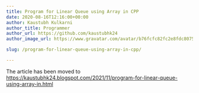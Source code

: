 ```yaml
---
title: Program for Linear Queue using Array in CPP
date: 2020-08-16T12:16:00+00:00
author: Kaustubh Kulkarni
author_title: Programmer
author_url: https://github.com/kaustubhk24
author_image_url: https://www.gravatar.com/avatar/b76fcfc82fc2e8fdc8075636f1735f61?s=200

slug: /program-for-linear-queue-using-array-in-cpp/

---
```

The article has been moved to
https://kaustubhk24.blogspot.com/2021/11/program-for-linear-queue-using-array-in.html